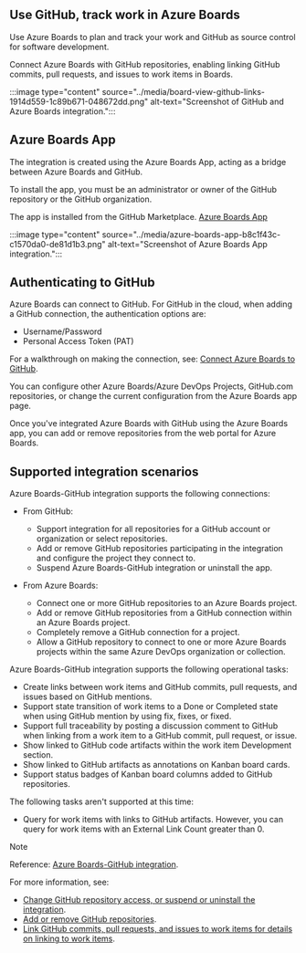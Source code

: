 ## Use GitHub, track work in Azure Boards

Use Azure Boards to plan and track your work and GitHub as source control for software development.

Connect Azure Boards with GitHub repositories, enabling linking GitHub commits, pull requests, and issues to work items in Boards.

:::image type="content" source="../media/board-view-github-links-1914d559-1c89b671-048672dd.png" alt-text="Screenshot of GitHub and Azure Boards integration.":::


## Azure Boards App

The integration is created using the Azure Boards App, acting as a bridge between Azure Boards and GitHub.

To install the app, you must be an administrator or owner of the GitHub repository or the GitHub organization.

The app is installed from the GitHub Marketplace. [Azure Boards App](https://github.com/marketplace/azure-boards)

:::image type="content" source="../media/azure-boards-app-b8c1f43c-c1570da0-de81d1b3.png" alt-text="Screenshot of Azure Boards App integration.":::


## Authenticating to GitHub

Azure Boards can connect to GitHub. For GitHub in the cloud, when adding a GitHub connection, the authentication options are:

 -  Username/Password
 -  Personal Access Token (PAT)

For a walkthrough on making the connection, see: [Connect Azure Boards to GitHub](/azure/devops/boards/github/connect-to-github).

You can configure other Azure Boards/Azure DevOps Projects, GitHub.com repositories, or change the current configuration from the Azure Boards app page.

Once you've integrated Azure Boards with GitHub using the Azure Boards app, you can add or remove repositories from the web portal for Azure Boards.

## Supported integration scenarios

Azure Boards-GitHub integration supports the following connections:

 -  From GitHub:
    
    
     -  Support integration for all repositories for a GitHub account or organization or select repositories.
     -  Add or remove GitHub repositories participating in the integration and configure the project they connect to.
     -  Suspend Azure Boards-GitHub integration or uninstall the app.
 -  From Azure Boards:
    
    
     -  Connect one or more GitHub repositories to an Azure Boards project.
     -  Add or remove GitHub repositories from a GitHub connection within an Azure Boards project.
     -  Completely remove a GitHub connection for a project.
     -  Allow a GitHub repository to connect to one or more Azure Boards projects within the same Azure DevOps organization or collection.

Azure Boards-GitHub integration supports the following operational tasks:

 -  Create links between work items and GitHub commits, pull requests, and issues based on GitHub mentions.
 -  Support state transition of work items to a Done or Completed state when using GitHub mention by using fix, fixes, or fixed.
 -  Support full traceability by posting a discussion comment to GitHub when linking from a work item to a GitHub commit, pull request, or issue.
 -  Show linked to GitHub code artifacts within the work item Development section.
 -  Show linked to GitHub artifacts as annotations on Kanban board cards.
 -  Support status badges of Kanban board columns added to GitHub repositories.

The following tasks aren't supported at this time:

 -  Query for work items with links to GitHub artifacts. However, you can query for work items with an External Link Count greater than 0.

> [!NOTE]
> Reference: [Azure Boards-GitHub integration](/azure/devops/boards/github).

For more information, see:

 -  [Change GitHub repository access, or suspend or uninstall the integration](/azure/devops/boards/github/change-azure-boards-app-github-repository-access).
 -  [Add or remove GitHub repositories](/azure/devops/boards/github/add-remove-repositories).
 -  [Link GitHub commits, pull requests, and issues to work items for details on linking to work items](/azure/devops/boards/github/link-to-from-github).
